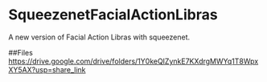 # SqueezenetFacialActionLibras
A new version of Facial Action Libras with squeezenet.

##Files
https://drive.google.com/drive/folders/1Y0keQIZynkE7KXdrgMWYq1T8WpxXY5AX?usp=share_link
